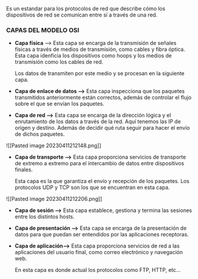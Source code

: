 Es un estandar para los protocolos de red que describe cómo los dispositivos de red se comunican entre sí a través de una red.

### CAPAS DEL MODELO OSI

- **Capa física** -->  Esta capa se encarga de la transmisión de señales físicas a través de medios de transmisión, como cables y fibra óptica. Esta capa idenficia los dispositivos como hoops y los medios de transmisión como los cables de red. 

  Los datos de transmiten por este medio y se procesan en la siguiente capa.

- **Capa de enlace de datos -->** Esta capa inspecciona que los paquetes transmitidos anteriormente están correctos, además de controlar el flujo sobre el que se envían los paquetes. 

- **Capa de red -->** Esta capa se encarga de la dirección lógica y el enrutamiento de los datos a través de la red. Aquí tenemos las IP de origen y destino. Además de decidir qué ruta seguir para hacer el envío de dichos paquetes.

![[Pasted image 20230411212148.png]]

- **Capa de transporte -->** Esta capa proporciona servicios de transporte de extremo a extremo para el intercambio de datos entre dispositivos finales. 

   Esta capa es la que garantiza el envío y recepción de los paquetes. Los protocolos UDP y TCP son los que se encuentran en esta capa.

![[Pasted image 20230411212206.png]]

- **Capa de sesión -->** Esta capa establece, gestiona y termina las sesiones entre los distintos hosts.

- **Capa de presentación -->** Esta capa se encarga de la presentación de datos para que puedan ser entendidos por las aplicaciones receptoras.

- **Capa de aplicación-->** Esta capa proporciona servicios de red a las aplicaciones del usuario final, como correo electrónico y navegación web.

   En esta capa es donde actual los protocolos como FTP, HTTP, etc...
